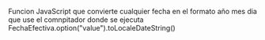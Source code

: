 Funcion JavaScript que convierte cualquier fecha en el formato año mes dia que use el comnpitador donde se ejecuta
FechaEfectiva.option("value").toLocaleDateString()

